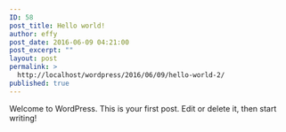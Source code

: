 ```yaml
---
ID: 58
post_title: Hello world!
author: effy
post_date: 2016-06-09 04:21:00
post_excerpt: ""
layout: post
permalink: >
  http://localhost/wordpress/2016/06/09/hello-world-2/
published: true
---
```

Welcome to WordPress. This is your first post. Edit or delete it, then start writing!